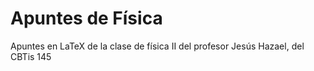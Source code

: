 # Apuntes de Física

Apuntes en LaTeX de la clase de física II del profesor Jesús Hazael, del CBTis 145
